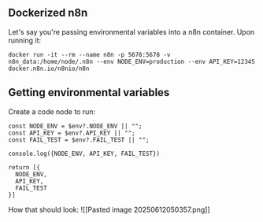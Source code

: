 
## Dockerized n8n

Let's say you're passing environmental variables into a n8n container. Upon running it:
```
docker run -it --rm --name n8n -p 5678:5678 -v n8n_data:/home/node/.n8n --env NODE_ENV=production --env API_KEY=12345 docker.n8n.io/n8nio/n8n
```

## Getting environmental variables

Create a code node to run:
```
const NODE_ENV = $env?.NODE_ENV || "";
const API_KEY = $env?.API_KEY || "";
const FAIL_TEST = $env?.FAIL_TEST || "";

console.log({NODE_ENV, API_KEY, FAIL_TEST})

return [{
  NODE_ENV,
  API_KEY,
  FAIL_TEST
}]
```

How that should look:
![[Pasted image 20250612050357.png]]